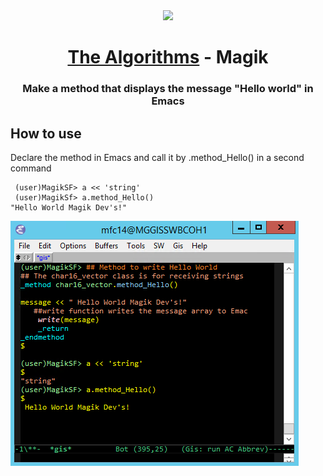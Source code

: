 
<div align="center">
<!-- Title: -->
  <a href="https://github.com/Mateus2314/Magik_Smallworld_the_Algorithms">
    <img src="https://siamz.gallerycdn.vsassets.io/extensions/siamz/smallworld-magik/1.5.2/1573561363325/Microsoft.VisualStudio.Services.Icons.Default" height="100">
  </a>
  <h1><a href="https://github.com/Mateus2314/Magik_Smallworld_the_Algorithms">The Algorithms</a> - Magik</h1>

  
  
<!-- Short description: -->
  <h3>Make a method that displays the message "Hello world" in Emacs</h3>
</div>

## How to use

Declare the method in Emacs and call it by .method_Hello() in a second command

```magik
 (user)MagikSF> a << 'string'
 (user)MagikSf> a.method_Hello()
"Hello World Magik Dev's!"
 ```
![Bilby Stampede](https://github.com/Mateus2314/Magik_Smallworld_the_Algorithms/blob/main/Basic_sequential_structure/Exercise_with_method/write_hello_world/picture/hello_world_picture.png)
<!-- ## Getting Started

Open Source resource for learning object-oriented programming language with Magik on SmallWorld. #Magik_Smallworld_the_Algorithms

Read through our [Contribution Guidelines](CONTRIBUTING.md) before you contribute.

## Community Channels

We're on [Discord](https://discord.gg/c7MnfGFGa6) and [Gitter](https://gitter.im/TheAlgorithms)! Community channels are great for you to ask questions and get help. Please join us!

## List of Algorithms

See our [directory](DIRECTORY.md) for easier navigation and better overview of the project.
-->
